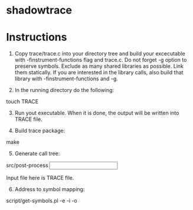shadowtrace
===========

Instructions
============

1. Copy trace/trace.c into your directory tree and build your excecutable with -finstrument-functions flag and trace.c. Do not forget -g option to preserve symbols. Exclude as many shared
libraries as possible. Link them statically. If you are interested in the library calls, also build that library with -finstrument-functions and -g.

2. In the running directory do the following:

touch TRACE

3. Run yout executable. When it is done, the output will be written into TRACE file.

4. Build trace package:

make

5. Generate call tree:

src/post-process <input file> <output file>

Input file here is TRACE file.

6. Address to symbol mapping:

script/get-symbols.pl -e <executable file> -i <optpus of pre-process step> -o <symbol mapping file>
